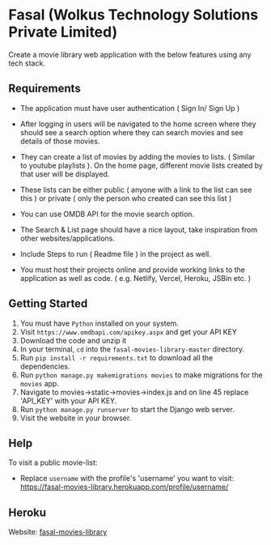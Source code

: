 # Fasal (Wolkus Technology Solutions Private Limited)

Create a movie library web application with the below features using any tech stack.

## Requirements

- The application must have user authentication ( Sign In/ Sign Up )

- After logging in users will be navigated to the home screen where they should see a search option where they can search movies and see details of those movies.

- They can create a list of movies by adding the movies to lists. ( Similar to youtube playlists ). On the home page, different movie lists created by that user will be displayed.

- These lists can be either public ( anyone with a link to the list can see this ) or private ( only the person who created can see this list )

- You can use OMDB API for the movie search option.

- The Search & List page should have a nice layout, take inspiration from other websites/applications.

- Include Steps to run ( Readme file ) in the project as well.

- You must host their projects online and provide working links to the application as well as code. ( e.g. Netlify, Vercel, Heroku, JSBin etc. )

## Getting Started

1. You must have `Python` installed on your system.
2. Visit `https://www.omdbapi.com/apikey.aspx` and get your API KEY
3. Download the code and unzip it
4. In your terminal, `cd` into the `fasal-movies-library-master` directory.
5. Run `pip install -r requirements.txt` to download all the dependencies.
6. Run `python manage.py makemigrations movies` to make migrations for the `movies` app.
7. Navigate to movies->static->movies->index.js and on line 45 replace 'API_KEY' with your API KEY.
8. Run `python manage.py runserver` to start the Django web server.
9. Visit the website in your browser.

## Help

To visit a public movie-list:

- Replace `username` with the profile's 'username' you want to visit: https://fasal-movies-library.herokuapp.com/profile/username/

## Heroku

Website: [fasal-movies-library](https://fasal-movies-library.herokuapp.com/)
